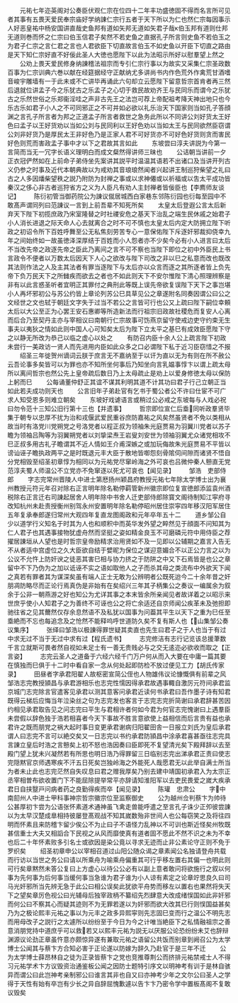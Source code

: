 <!-- { "loadSidebar": true } -->
　　元祐七年迩英阁对公奏臣伏观仁宗在位四十二年丰功盛徳固不得而名言所可见者其事有五畏天爱民奉宗庙好学纳諌仁宗行五者于天下所以为仁也然仁宗每因事示人好恶皇祐中杨安国讲直哉史鱼邦有道如矢邦无道如矢君子哉伯玉邦有道则仕邦无道则巻而怀之仁宗曰伯玉信君子矣然不若史鱼之直据孔子所言则史鱼不若伯玉之为君子仁宗之言仁君之言也人君欲臣下切直故言伯玉不如史鱼以开臣下切直之路由是天下知仁宗好直不好佞此圣人大徳也愿陛下以此为法昭示所好以慰羣望上然之
　　公劝上畏天爱民修身纳諌稽法祖宗而专引仁宗行事以为故实又采集仁宗圣政数百事为仁宗训典六巻以献在经筵据经守正献纳尤多讲尚书内作色荒外作禽荒甘酒嗜音峻宇雕墙有一于此未或不亡讲毕再诵此六句却立云愿陛下留意哲宗首肯者再三然后退就位讲孟子今之乐犹古之乐孟子之心切于救民故劝齐王与民同乐而谓今之乐犹古之乐然世俗之乐郑衞淫哇之声非古先王之法岂可荐上帝配祖考降天神出地只也今乐古乐如君子小人之不可同邪正之不可并如必欲以礼乐治天下国家则当如孔子答顔渊之言孔子所言者为邦之正道孟子所言者救世之急务此所以不同讲公刘好货太王好色曰孟子以王好货劝以当如公刘与民同利以王好色劝以当如太王与民同欲然臣窃谓公刘非好货乃是厚民太王非好色乃是正家人君不可好货亦不可好色好货则贪而害民好色则荒而害政孟子事中才以下之君故其言如此
　　东坡尝曰淳夫讲説为今第一言简而当无一冗字长语义理明白而成文粲然得讲师三昧也
　　公诘朝当讲前一夕正衣冠俨然如在上前命子弟侍坐先案讲其説平时温温其语若不出诸口及当讲开列古义仍参之时事及近代本朝典故以为戒劝其音琅琅然闻者兴起讲王制巡狩柴望之礼曰古之人多因燔柴望秩之説乃附防为封禅之事或以求神僊或以祈福或以吿太平成功皆秦汉之侈心非古者巡狩省方之义为人臣凡有劝人主封禅者皆佞臣也【李廌师友谈记】
　　陈衍初管当御药院公为諌议僦居城西白家巷东邻陈衍园也衍每至园中不敢髙声谓同列曰范諌议一言到上前吾辈不知死所矣
　　太皇太后登遐公言太后新弃天下陛下初揽庶政乃宋室隆替之时社禝安危之基天下治乱之端生民休戚之始君子小人消长进退之际天命人心去就离合之时不可不慎也太皇太后内定大防拥立陛下听政之初诏令所下百姓呼舞至公无私焦刻劳苦专心一意保佑陛下斥逐奸邪裁抑侥幸九年之间始终如一故虽徳泽深厚结于百姓而小人怨者亦不少矣今必有小人进言曰太后不当改先帝之政逐先帝之臣此乃离间之言不可不察也当陛下即位之初中外臣民上书言政令不便者以万数太后因天下人心之欲改与陛下司改之非以巳之私意而改也既改其法则作法之人及主其法者有罪当逐陛下与太后亦以众言而逐之其所逐者皆上负先帝下负万民天下之所雠疾而欲去之者也不如此则天下不安尔惟陛下清心照理辨察是非有以此言惑圣听者宜明正其罪付之典刑此等既上误先帝欲复误陛下天下之事岂堪小人再坏邪初公与苏公约皆上章论列苏公巳具草见公之章遂附名同奏因谓公曰公之文经世之文也轼于朝廷文字失于过当不若公之言皆可行也公又上疏曰陛下嗣位幸頼太后以大公至正为心罢王安石惠卿等所造新法而行祖宗旧政故社稷危而复安人心离而后合乃至契丹主亦与宰相议曰南朝行仁宗故事可饬燕京留守使戒边吏守约束无生事夫以夷狄之情如此则中国人心可知矣太后为陛下立太平之基巳有成效臣愿陛下守之以静无所改为恭己以临之虚心以处之
　　有防召内臣十余人公上疏言陛下初政未尝行一美政访一贤人而先进用内臣如此众多之口必谓陛下私于近习臣窃惜之不报
　　绍圣三年徙贺州谪词云朕于庶言无不嘉纳至于以讦为直以无为有则在所不赦公云吾论事多矣皆可以为罪也亦不知所坐何事后乃知坐向言乳媪事惇卞以谓上疏太母所以离间哲宗也然公先上皇帝疏后数日乃上太母疏止是劝上以爱身修徳太母以保防上躬而巳
　　公每诵董仲舒正其谊不谋其利明其道不计其功曰君子行己立朝正当如此若夫成功则天也
　　公言旧年子弟赴官有乞书于蜀公者公不许曰仕宦不可广求人知受恩多则难立朝矣
　　东坡好戏谑语言或稍过公必戒之东坡每与人戏必祝曰勿令范十三知公旧行第十三也【并遗事】
　　哲宗即位宣仁后埀同听政羣贤毕集于朝专以忠厚不扰为治和戎偃武爱民重谷庶防嘉祐之风矣然虽贤者不免以类相从故当时有洛党川党朔党之号洛党者以程正叔为领袖朱光庭贾易为羽翼川党者以苏子瞻为领袖吕陶等为羽翼朔党者以刘挚梁焘王岩叟刘安世为领袖羽翼尤众诸党相攻不巳正叔多用古礼子瞻谓其不近人情如王介甫深嫉之或加玩侮故朱光庭贾易不平皆以谤讪诬子瞻执政两平之是时既退元丰大臣于散地皆啣怨刻骨隂伺间隙而诸贤不悟自分党相毁至绍圣初章惇为相同以为元祐党尽窜岭海之外可哀也吕微仲秦人戅直无党范淳夫蜀人师温公不立党亦不免窜逐以死尤可哀也【闻见录】
　　邹浩　吏部侍郎
　　字志完常州晋陵人中进士第厯扬州颖昌府教授元祐七年除太学博士出为襄州教授元符元年召对除右正言明年除名勒停羁管新州徽宗即位复宣徳郎添监袁州酒税除右正言迁右司諌起居舍人明年除中书舍人迁吏部侍郎除寳文阁待制知江寜府寻改知杭州未赴责授衡州别驾永州安置明年除名勒停昭州居住崇寜四年移汉阳军居住五年复承奉郎遂归常州大观四年复直龙图阁政和元年卒年五十二
　　道乡邹公自少以道学行义知名于时其为人也和顺积中而英华发外望之睟然见于顔面不问知其为仁人君子也其遇事接物犹虚舟然而坚挺之姿如精金良玉不可磨磷元符中用侍臣之荐擢居諌垣从人望也是时哲宗皇帝励精求治用贤如不及一见即以公辅期之嘉言入告无不从者适中宫虚位之久大臣欲自结于嬖昵为保位之谋迎意媚合不以正公力言之以为公议不允忤上防奸谀之徒恶其害巳相与协力挤之于防阱之中又下石焉皆是也公之章留中不下乃伪为之加以诋诬不实之语如取他人之子而杀其母之类流布中外欲天下闻之真若有罪者其为谋深矣虽有端人正士无敢为公辨明者公既死迨今二十余年昔之奸朋凋防略尽而正论行焉真伪是非始有在矣绍兴三年其子柄集公之奏议一编属余为叙余于公非一朝燕游之好也知公为尤详其事之本末皆余所亲闻见者故详着之以昭示来世庶乎使小人知君子之为善终不可诬也公之将亡余适还自京师闻公疾革未及弛担即驰往省之见其薾然仅存余息然语不及私犹以国事为问葢其平生以天下之重为巳任至埀絶而不忘也每追念及之怆然不能释呜呼世道防久矣不复有斯人也【山集邹公奏议集序】
　　张绎曰邹浩以极諌得罪世疑其卖直也先生曰君子之于人也当于有过中求无过不当于无过中求有过【程氏遗书】
　　志完修洁有志行记览该总援茟数千言立就斯可畏者然自视如未足士有一善无贵贱必与之交无逺迩必欲收而取之【正言姿】
　　志完云圣人之道备于六经六经千门万户何从而入大要在中庸一篇其要在慎独而巳俱于十二时中看自家一念从何处起即防检不放过便见工力【胡氏传家录】
　　田昼者字承君阳翟人故枢密宣简公侄也人物雄伟议论慷慨俱有前辈之风邹浩志完教授頴昌与承君游相乐也志完性懦因得承君故遇事輙自激厉元符间承君监京城门志完除言官遣客见承君以测其意客问承君近读何书承君曰吾作墨子诗有知君既得云梯后应悔当年泣染丝之句为志完发也客言于志完志完折简谢曰承君辞甚苦因约相见承君取告见之问志完曰平生与君相许者何如今君为何官志完愧谢曰上遇羣臣未尝假以辞色独于浩若相喜者今天下事故不胜言意欲使上益相信而后言贵有益也承君许之既而朋党之祸大起时事日变更承君谢病归阳翟田舎一日报立刘氏为皇后承君谓人曰志完不言可以絶交矣又一日志完以书约承君防頴昌中涂承君喜甚亟往志完具言諌立皇后时浩之言戅矣上初不怒也浩因奏曰臣即死不复望清光矣下殿拜辞以去至殿门望上犹未兴凝然若有所思也明日浩乃得罪留三日临别志完出涕承君正责曰使志完隠黙官京师遇寒疾不汗五日死矣岂独岭海之外能死人哉愿君无以此举自满士所当为者未止此也志完茫然自失叹息曰君之赠我厚矣乃别去建中靖国初承君入为太宗正丞宰相曽布欲收置门下不能屈除提举常平亦辞请知淮阳军以去吏民畏爱之嵗大疾承君日自挟毉戸问病者药之良勤得疾而卒【闻见录】
　　陈瓘　忠肃公
　　字中南劎州人中进士甲科事神宗哲宗徽宗位至监察御史
　　公为越州佥判蔡卞为帅待公甚厚初卞尝为公语张怀素道术通神虽飞禽走兽能呼遣之至言孔子诛少正夘彼尝諌以为太早汉楚成臯相持彼屡登髙观战不知其嵗数殆非世间人也公每窃笑之及将往四明而怀素且来防稽卞留少俟公不为止曰子不语怪力乱神以不可训也斯近怪矣州牧既甚信重士大夫又相謟合下民视之从风而靡使真有道者固不愿此不然不识之未为不幸也后二十年怀素败多引名士或欲因是染公竟以寻求无迹而止非公素论守正则不免于罗织矣
　　绍圣初章申公以宰相召道过山阳公随众谒之章素闻公名独请登舟共载而行访以当世之务公曰请以所乘舟为喻乘舟偏重其可行乎移左置右其偏一也明此则可行矣章黙然未答公复曰上方虚心以待公公必有以副上意者敢问将欲施行之叙以何事为先何事为后何事当缓何事当急谁为君子谁为小人谅有素定之论章竚思良久曰司马光奸邪所当先辨无急于此公曰相公误矣此犹欲平舟势而移左以置右也果然将失天下之望矣章厉色视公曰光辅母后独宰政柄不纂绍先烈肆意大改成绪悮国如此非奸邪而何公曰不察其心而疑其迹则不为无罪若遂以为奸邪而欲大改其巳行则悮国益甚矣乃为之极论熙丰元祐之事以为元丰之政多异熙寜则先志固巳变而行之温公不明先志而用母改子之説行之太遽所以纷纷至于今日为今之计唯当絶臣下之私情融祖宗之善意消朋党持中道庶乎可以救若又以熙丰元祐为説无以厌服公论恐纷纷未艾也辞辩渊源议论劲正章虽忤意亦颇惊异遂有兼取元祐之语留公共饭而别章到阙召公为太学博士公闻其与蔡卞方合知必害于正论遂以防嫁为辞久乃赴官于是三年不迁
　　公为太学博士薛昂林自之徒为正录皆蔡卞之党也竞推尊荆公而挤排元祐禁戒士人不得习元祐学术卞方议毁资治通鉴板公闻之因防士题特引序文以明神考有训于是林自骇异而谓公曰此岂神考亲制邪公曰谁言其非也自又曰亦神考少年之文尔公曰圣人之学得于天性有始有卒岂有少长之异自辞屈愧歉遽以告卞卞乃密令学中置板髙阁不复敢议毁矣
